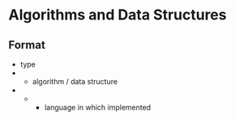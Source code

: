 # Algorithms and Data Structures

## Format

- type
- - algorithm / data structure
- - - language in which implemented
